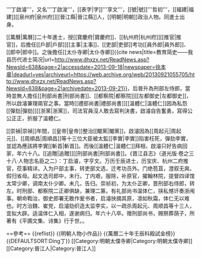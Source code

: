 '''丁啟濬'''，又名'''丁啟浚'''，[[表字|字]]'''享文'''，[[號|號]]'''哲初'''，[[福建|福建]][[泉州府|泉州府]][[晉江縣|晉江縣]]人，[[明朝|明朝]]政治人物。同進士出身。

[[萬曆|萬曆]]二十年進士，授[[寶慶府|寶慶府]]、[[杭州府|杭州府]][[推官|推官]]，后擔任[[戶部|戶部]][[主事|主事]]、[[吏部|吏部]]考功[[員外郎|員外郎]]、[[郎中|郎中]]。之後擔任[[太仆寺卿|太仆寺卿]]<ref>{{cite news|title=教育简史——我县历代进士简况|url=http://www.dhxzx.net/ReadNews.asp?NewsId=638&page=2|accessdate=2013-09-18|newspaper=徐本章|deadurl=yes|archiveurl=https://web.archive.org/web/20130921055705/http://www.dhxzx.net/ReadNews.asp?NewsId=638&page=2|archivedate=2013-09-21}}</ref>，后晉升為刑部左侍郎，當時並無人擔任[[刑部尚書|刑部尚書]]、[[都察院|都察院]][[左都御史|左都御史]]，所以啟濬兼理兩官之事。當時[[禮部尚書|禮部尚書]][[溫體仁|溫體仁]]因為私怨[[彈劾|彈劾]][[浙黨|浙黨]]，司法官員沒人敢去寫判決書，啟濬自告奮勇，寫得公公正正，折服了溫體仁。

[[崇禎|崇禎]]年間，[[皇帝|皇帝]]整治[[閹黨|閹黨]]，啟濬因為[[周起元|周起元]]、[[周順昌|周順昌]]等十三位大臣被太監[[李實|李實]]陷害枉死，彈劾李實，並認為應該將李實[[斬首|斬首]]。而後[[溫體仁|溫體仁]]拜相，啟濬只好告病回家，年六十八。[[追贈|追贈]][[刑部尚書|刑部尚書]]。<ref>《晋江县志》（道光版·卷之三十八·人物志名臣之二）：丁启濬，字亨文。万历壬辰进士，历宝庆、杭州二府推官，莅事精详。入为户部主事，转吏部文选，迁考功员外。门绝苞苴，澄叙无爽。假归省母。起文选司郎中，未行。丁内艰，服除，补原官，擢翰林院，提督四译馆太常少卿，调南太仆少卿。未几，告归。崇祯初，为太仆正卿，晋刑部右侍郎，转左。时刑部、都察院二正卿俱缺，兼理二篆。有礼部尚书温体仁，挟私憾讦奏浙闱事。朝命鞫治，御史郎署无敢作爰书者，启濬抉摘其原，凛如秋霜，体仁无以难也。时方治魏、崔党，启濬劾织造太监李实，以一疏杀周起元、周顺昌等十三人，宜拟大辟。适温体仁入相，遂谢病归。年六十八卒。赠刑部尚书，赐祭葬荫子，所著有《平圃文集、诗集》行于世。</ref>。

==參考==
{{reflist}}
{{明朝人物小作品}}
{{萬曆二十年壬辰科殿試金榜}}
{{DEFAULTSORT:Ding丁}}
[[Category:明朝太僕寺卿|Category:明朝太僕寺卿]]
[[Category:晉江人|Category:晉江人]]